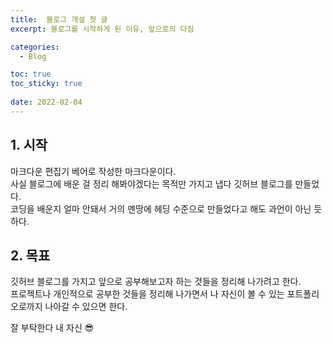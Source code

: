 ```yaml
---
title:  블로그 개설 첫 글
excerpt: 블로그를 시작하게 된 이유, 앞으로의 다짐

categories:
  - Blog

toc: true
toc_sticky: true
 
date: 2022-02-04
---
```

## 1. 시작  
마크다운 편집기 베어로 작성한 마크다운이다.  
사실 블로그에 배운 걸 정리 해봐야겠다는 목적만 가지고 냅다 깃허브 블로그를 만들었다.  
코딩을 배운지 얼마 안돼서 거의 멘땅에 헤딩 수준으로 만들었다고 해도 과언이 아닌 듯 하다.  

## 2. 목표  
깃허브 블로그를 가지고 앞으로 공부해보고자 하는 것들을 정리해 나가려고 한다.  
프로젝트나 개인적으로 공부한 것들을 정리해 나가면서 나 자신이 볼 수 있는 포트폴리오로까지 나아갈 수 있으면 한다.  

잘 부탁한다 내 자신 😎

